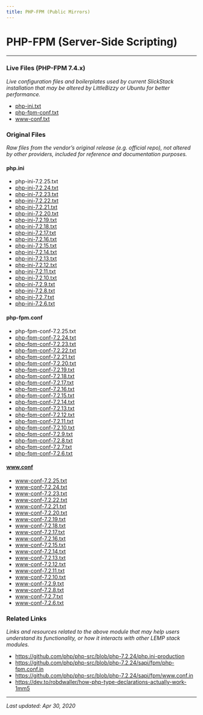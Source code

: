 ```yaml
---
title: PHP-FPM (Public Mirrors)
---
```


# PHP-FPM (Server-Side Scripting)

----

### Live Files (PHP-FPM 7.4.x)

*Live configuration files and boilerplates used by current SlickStack installation that may be altered by LittleBizzy or Ubuntu for better performance.*

* <a href="/php-fpm/php-ini.txt">php-ini.txt</a>
* <a href="/php-fpm/php-fpm-conf.txt">php-fpm-conf.txt</a>
* <a href="/php-fpm/www-conf.txt">www-conf.txt</a>

### Original Files

*Raw files from the vendor’s original release (e.g. official repo), not altered by other providers, included for reference and documentation purposes.*

#### php.ini

* php-ini-7.2.25.txt
* <a href="/php-fpm/php-ini-7.2.24.txt">php-ini-7.2.24.txt</a>
* <a href="/php-fpm/php-ini-7.2.23.txt">php-ini-7.2.23.txt</a>
* <a href="/php-fpm/php-ini-7.2.22.txt">php-ini-7.2.22.txt</a>
* <a href="/php-fpm/php-ini-7.2.21.txt">php-ini-7.2.21.txt</a>
* <a href="/php-fpm/php-ini-7.2.20.txt">php-ini-7.2.20.txt</a>
* <a href="/php-fpm/php-ini-7.2.19.txt">php-ini-7.2.19.txt</a>
* <a href="/php-fpm/php-ini-7.2.18.txt">php-ini-7.2.18.txt</a>
* <a href="/php-fpm/php-ini-7.2.17.txt">php-ini-7.2.17.txt</a>
* <a href="/php-fpm/php-ini-7.2.16.txt">php-ini-7.2.16.txt</a>
* <a href="/php-fpm/php-ini-7.2.15.txt">php-ini-7.2.15.txt</a>
* <a href="/php-fpm/php-ini-7.2.14.txt">php-ini-7.2.14.txt</a>
* <a href="/php-fpm/php-ini-7.2.13.txt">php-ini-7.2.13.txt</a>
* <a href="/php-fpm/php-ini-7.2.12.txt">php-ini-7.2.12.txt</a>
* <a href="/php-fpm/php-ini-7.2.11.txt">php-ini-7.2.11.txt</a>
* <a href="/php-fpm/php-ini-7.2.10.txt">php-ini-7.2.10.txt</a>
* <a href="/php-fpm/php-ini-7.2.9.txt">php-ini-7.2.9.txt</a>
* <a href="/php-fpm/php-ini-7.2.8.txt">php-ini-7.2.8.txt</a>
* <a href="/php-fpm/php-ini-7.2.7.txt">php-ini-7.2.7.txt</a>
* <a href="/php-fpm/php-ini-7.2.6.txt">php-ini-7.2.6.txt</a>

#### php-fpm.conf

* php-fpm-conf-7.2.25.txt
* <a href="/php-fpm/php-fpm-conf-7.2.24.txt">php-fpm-conf-7.2.24.txt</a>
* <a href="/php-fpm/php-fpm-conf-7.2.23.txt">php-fpm-conf-7.2.23.txt</a>
* <a href="/php-fpm/php-fpm-conf-7.2.22.txt">php-fpm-conf-7.2.22.txt</a>
* <a href="/php-fpm/php-fpm-conf-7.2.21.txt">php-fpm-conf-7.2.21.txt</a>
* <a href="/php-fpm/php-fpm-conf-7.2.20.txt">php-fpm-conf-7.2.20.txt</a>
* <a href="/php-fpm/php-fpm-conf-7.2.19.txt">php-fpm-conf-7.2.19.txt</a>
* <a href="/php-fpm/php-fpm-conf-7.2.18.txt">php-fpm-conf-7.2.18.txt</a>
* <a href="/php-fpm/php-fpm-conf-7.2.17.txt">php-fpm-conf-7.2.17.txt</a>
* <a href="/php-fpm/php-fpm-conf-7.2.16.txt">php-fpm-conf-7.2.16.txt</a>
* <a href="/php-fpm/php-fpm-conf-7.2.15.txt">php-fpm-conf-7.2.15.txt</a>
* <a href="/php-fpm/php-fpm-conf-7.2.14.txt">php-fpm-conf-7.2.14.txt</a>
* <a href="/php-fpm/php-fpm-conf-7.2.13.txt">php-fpm-conf-7.2.13.txt</a>
* <a href="/php-fpm/php-fpm-conf-7.2.12.txt">php-fpm-conf-7.2.12.txt</a>
* <a href="/php-fpm/php-fpm-conf-7.2.11.txt">php-fpm-conf-7.2.11.txt</a>
* <a href="/php-fpm/php-fpm-conf-7.2.10.txt">php-fpm-conf-7.2.10.txt</a>
* <a href="/php-fpm/php-fpm-conf-7.2.9.txt">php-fpm-conf-7.2.9.txt</a>
* <a href="/php-fpm/php-fpm-conf-7.2.8.txt">php-fpm-conf-7.2.8.txt</a>
* <a href="/php-fpm/php-fpm-conf-7.2.7.txt">php-fpm-conf-7.2.7.txt</a>
* <a href="/php-fpm/php-fpm-conf-7.2.6.txt">php-fpm-conf-7.2.6.txt</a>

#### www.conf

* www-conf-7.2.25.txt
* <a href="/php-fpm/www-conf-7.2.24.txt">www-conf-7.2.24.txt</a>
* <a href="/php-fpm/www-conf-7.2.23.txt">www-conf-7.2.23.txt</a>
* <a href="/php-fpm/www-conf-7.2.22.txt">www-conf-7.2.22.txt</a>
* <a href="/php-fpm/www-conf-7.2.21.txt">www-conf-7.2.21.txt</a>
* <a href="/php-fpm/www-conf-7.2.20.txt">www-conf-7.2.20.txt</a>
* <a href="/php-fpm/www-conf-7.2.19.txt">www-conf-7.2.19.txt</a>
* <a href="/php-fpm/www-conf-7.2.18.txt">www-conf-7.2.18.txt</a>
* <a href="/php-fpm/www-conf-7.2.17.txt">www-conf-7.2.17.txt</a>
* <a href="/php-fpm/www-conf-7.2.16.txt">www-conf-7.2.16.txt</a>
* <a href="/php-fpm/www-conf-7.2.15.txt">www-conf-7.2.15.txt</a>
* <a href="/php-fpm/www-conf-7.2.14.txt">www-conf-7.2.14.txt</a>
* <a href="/php-fpm/www-conf-7.2.13.txt">www-conf-7.2.13.txt</a>
* <a href="/php-fpm/www-conf-7.2.12.txt">www-conf-7.2.12.txt</a>
* <a href="/php-fpm/www-conf-7.2.11.txt">www-conf-7.2.11.txt</a>
* <a href="/php-fpm/www-conf-7.2.10.txt">www-conf-7.2.10.txt</a>
* <a href="/php-fpm/www-conf-7.2.9.txt">www-conf-7.2.9.txt</a>
* <a href="/php-fpm/www-conf-7.2.8.txt">www-conf-7.2.8.txt</a>
* <a href="/php-fpm/www-conf-7.2.7.txt">www-conf-7.2.7.txt</a>
* <a href="/php-fpm/www-conf-7.2.6.txt">www-conf-7.2.6.txt</a>

### Related Links

*Links and resources related to the above module that may help users understand its functionality, or how it interacts with other LEMP stack modules.*

* https://github.com/php/php-src/blob/php-7.2.24/php.ini-production
* https://github.com/php/php-src/blob/php-7.2.24/sapi/fpm/php-fpm.conf.in
* https://github.com/php/php-src/blob/php-7.2.24/sapi/fpm/www.conf.in
* https://dev.to/robdwaller/how-php-type-declarations-actually-work-1mm5

----

*Last updated: Apr 30, 2020*
